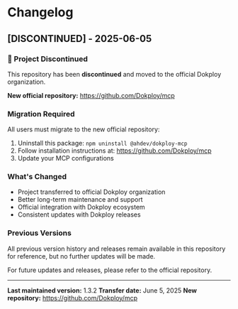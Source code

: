# Changelog

## [DISCONTINUED] - 2025-06-05

### 🚨 Project Discontinued

This repository has been **discontinued** and moved to the official Dokploy organization.

**New official repository:** https://github.com/Dokploy/mcp

### Migration Required

All users must migrate to the new official repository:

1. Uninstall this package: `npm uninstall @ahdev/dokploy-mcp`
2. Follow installation instructions at: https://github.com/Dokploy/mcp
3. Update your MCP configurations

### What's Changed

- Project transferred to official Dokploy organization
- Better long-term maintenance and support
- Official integration with Dokploy ecosystem
- Consistent updates with Dokploy releases

### Previous Versions

All previous version history and releases remain available in this repository for reference, but no further updates will be made.

For future updates and releases, please refer to the official repository.

---

**Last maintained version:** 1.3.2
**Transfer date:** June 5, 2025
**New repository:** https://github.com/Dokploy/mcp

